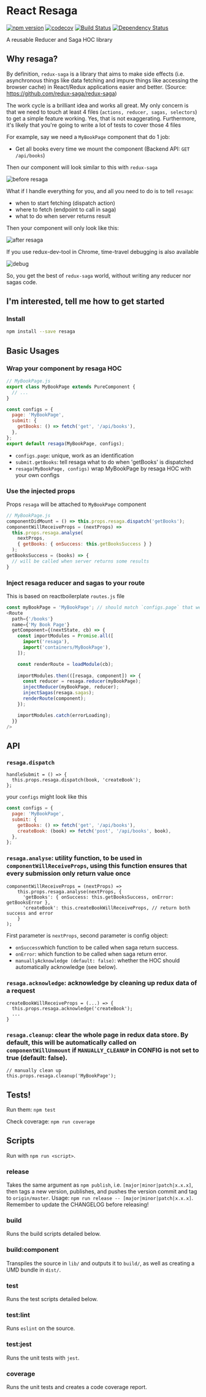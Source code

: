 # React Resaga
[![npm version](https://badge.fury.io/js/resaga.svg)](https://www.npmjs.com/package/resaga)
[![codecov](https://codecov.io/gh/quandhz/resaga/branch/master/graph/badge.svg)](https://codecov.io/gh/QuanDhz/resaga)
[![Build Status](https://travis-ci.org/quandhz/resaga.svg?branch=master)](https://travis-ci.org/QuanDhz/resaga)
[![Dependency Status](https://gemnasium.com/badges/github.com/quandhz/resaga.svg)](https://gemnasium.com/github.com/quandhz/resaga)

A reusable Reducer and Saga HOC library

## Why resaga?
By definition, `redux-saga` is a library that aims to make side effects (i.e. asynchronous things like data fetching and impure things like accessing the browser cache) in React/Redux applications easier and better. (Source: https://github.com/redux-saga/redux-saga)
 
The work cycle is a brilliant idea and works all great. My only concern is that we need to touch at least 4 files (`actions, reducer, sagas, selectors`) to get a simple feature working. Yes, that is not exaggerating.
Furthermore, it's likely that you're going to write a lot of tests to cover those 4 files

For example, say we need a `MyBookPage` component that do 1 job:
- Get all books every time we mount the component (Backend API: `GET /api/books`)

Then our component will look similar to this with `redux-saga`

![before resaga](screenshots/before.png)

What if I handle everything for you, and all you need to do is to tell `resaga`:
- when to start fetching (dispatch action)
- where to fetch (endpoint to call in saga)
- what to do when server returns result

Then your component will only look like this:

![after resaga](screenshots/after.png)

If you use redux-dev-tool in Chrome, time-travel debugging is also available

![debug](screenshots/debug.png)

So, you get the best of `redux-saga` world, without writing any reducer nor sagas code.

## I'm interested, tell me how to get started

### Install

```bash
npm install --save resaga
```

## Basic Usages
### Wrap your component by resaga HOC
```js
// MyBookPage.js
export class MyBookPage extends PureComponent {
  // ...
}

const configs = {
  page: 'MyBookPage',
  submit: {
    getBooks: () => fetch('get', '/api/books'),
  },
};
export default resaga(MyBookPage, configs);
```
- `configs.page`: unique, work as an identification
- `submit.getBooks`: tell resaga what to do when 'getBooks' is dispatched
- `resaga(MyBookPage, configs)` wrap MyBookPage by resaga HOC with your own configs

### Use the injected props
Props `resaga` will be attached to `MyBookPage` component
```js
// MyBookPage.js
componentDidMount = () => this.props.resaga.dispatch('getBooks');
componentWillReceiveProps = (nextProps) =>
  this.props.resaga.analyse(
    nextProps,
    { getBooks: { onSuccess: this.getBooksSuccess } }
  );
getBooksSuccess = (books) => {
  // will be called when server returns some results
}
```

### Inject resaga reducer and sagas to your route
This is based on reactboilerplate `routes.js` file
```js
const myBookPage = 'MyBookPage'; // should match `configs.page` that we set in the beginning
<Route
  path={'/books'}
  name={'My Book Page'}
  getComponent={(nextState, cb) => {
    const importModules = Promise.all([
      import('resaga'),
      import('containers/MyBookPage'),
    ]);

    const renderRoute = loadModule(cb);
    
    importModules.then(([resaga, component]) => {
      const reducer = resaga.reducer(myBookPage);
      injectReducer(myBookPage, reducer);
      injectSagas(resaga.sagas);
      renderRoute(component);
    });

    importModules.catch(errorLoading);
  }}
/>
```
## API
### `resaga.dispatch`
```
handleSubmit = () => {
  this.props.resaga.dispatch(book, 'createBook');
};
```
your `configs` might look like this
```js
const configs = {
  page: 'MyBookPage',
  submit: {
    getBooks: () => fetch('get', '/api/books'),
    createBook: (book) => fetch('post', '/api/books', book),
  },
};
```
### `resaga.analyse`: utility function, to be used in `componentWillReceiveProps`, using this function ensures that every submission only return value once
```
componentWillReceiveProps = (nextProps) => 
    this.props.resaga.analyse(nextProps, {
      'getBooks': { onSuccess: this.getBooksSuccess, onError: getBooksError },
      'createBook': this.createBookWillReceiveProps, // return both success and error
    }
);
```
First parameter is `nextProps`, second parameter is config object:
- `onSuccess`which function to be called when saga return success.
- `onError`: which function to be called when saga return error.
- `manuallyAcknowledge (default: false)`:  whether the HOC should automatically acknowledge (see below).
### `resaga.acknowledge`: acknowledge by cleaning up redux data of a request
```
createBookWillReceiveProps = (...) => {
  this.props.resaga.acknowledge('createBook');
  ...
}
```
### `resaga.cleanup`: clear the whole page in redux data store. By default, this will be automatically called on `componentWillUnmount` if `MANUALLY_CLEANUP` in CONFIG is not set to true (default: false).
```
// manually clean up
this.props.resaga.cleanup('MyBookPage');
```

## Tests!

Run them:
`npm test`

Check coverage:
`npm run coverage`

## Scripts
Run with `npm run <script>`.

### release
Takes the same argument as `npm publish`, i.e. `[major|minor|patch|x.x.x]`, then tags a new version, publishes, and pushes the version commit and tag to `origin/master`. Usage: `npm run release -- [major|minor|patch|x.x.x]`. Remember to update the CHANGELOG before releasing!

### build
Runs the build scripts detailed below.

### build:component
Transpiles the source in `lib/` and outputs it to `build/`, as well as creating a UMD bundle in `dist/`.

### test
Runs the test scripts detailed below.

### test:lint
Runs `eslint` on the source.

### test:jest
Runs the unit tests with `jest`.

### coverage
Runs the unit tests and creates a code coverage report.

